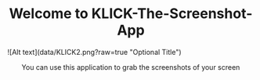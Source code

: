 <h1><center>Welcome to KLICK-The-Screenshot-App</center></h1>
![Alt text](data/KLICK2.png?raw=true "Optional Title")

 
<p><center>You can use this application to grab the screenshots of your screen</center></p>
